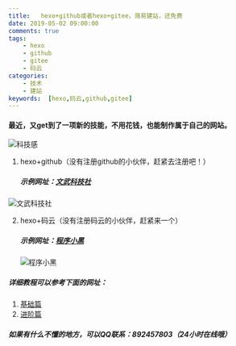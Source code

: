 ```yaml
---
title:   hexo+github或者hexo+gitee，简易建站，还免费
date: 2019-05-02 09:00:00
comments: true
tags:
    - hexo
    - github
    - gitee
    - 码云
categories:
	- 技术
	- 建站
keywords:  [hexo,码云,github,gitee]
---
```


####  最近，又get到了一项新的技能，不用花钱，也能制作属于自己的网站。

![科技感](https://pic.rmb.bdstatic.com/0f1e8aa6fa522a940d623d764e4a1a0b.jpeg)

<!-- more -->

1. hexo+github（没有注册github的小伙伴，赶紧去注册吧！）

   ##### 示例网址：[文武科技社](https://dongyubin.github.io)

![文武科技社](https://pic.rmb.bdstatic.com/072aacb14e0c724866dd24c4528edbf2.png)

2. hexo+码云（没有注册码云的小伙伴，赶紧来一个）

   ##### 示例网址：[程序小黑](https://wangdudyb.gitee.io/blog/)

   ![程序小黑](https://pic.rmb.bdstatic.com/c47121d88a96386184073f7b84095bad.png)

##### 详细教程可以参考下面的网址：

1. [基础篇](https://www.cnblogs.com/fengxiongZz/p/7707219.html)
2. [进阶篇](https://www.cnblogs.com/fengxiongZz/p/7707568.html)

##### 如果有什么不懂的地方，可以QQ联系：892457803（24小时在线哦）